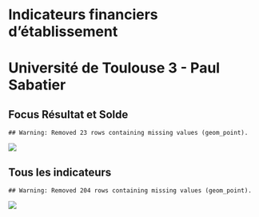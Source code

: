 Indicateurs financiers d’établissement
================

# Université de Toulouse 3 - Paul Sabatier

## Focus Résultat et Solde

    ## Warning: Removed 23 rows containing missing values (geom_point).

![](université_de_toulouse_3___paul_sabatier_files/figure-gfm/etab.focus-1.png)<!-- -->

## Tous les indicateurs

    ## Warning: Removed 204 rows containing missing values (geom_point).

![](université_de_toulouse_3___paul_sabatier_files/figure-gfm/etab-1.png)<!-- -->
